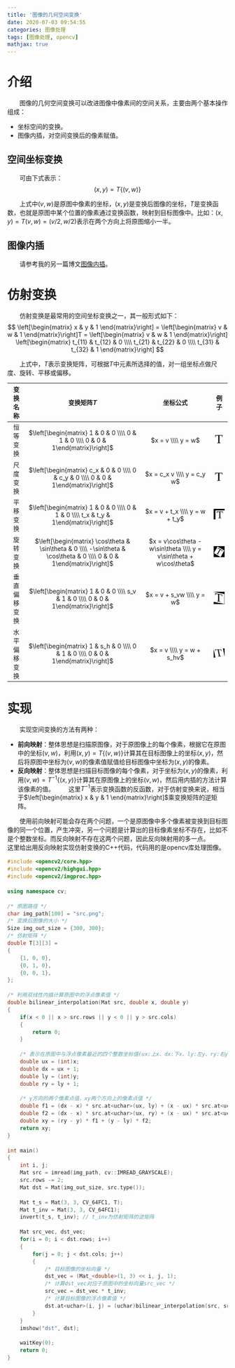 ```yaml
---
title: '图像的几何空间变换'
date: 2020-07-03 09:54:55
categories: 图像处理
tags: [图像处理, opencv]
mathjax: true
---
```


# 介绍
&emsp;&emsp;图像的几何空间变换可以改进图像中像素间的空间关系，主要由两个基本操作组成：
* 坐标空间的变换。
* 图像内插，对空间变换后的像素赋值。

## 空间坐标变换
&emsp;&emsp;可由下式表示：
$$(x, y) = T\{(v, w)\}$$

&emsp;&emsp;上式中$(v, w)$是原图中像素的坐标，$(x, y)$是变换后图像的坐标，$T$是变换函数，也就是原图中某个位置的像素通过变换函数，映射到目标图像中。比如：$(x, y) = T{(v, w)} = (v/2, w/2)$表示在两个方向上将原图缩小一半。

## 图像内插
&emsp;&emsp;请参考我的另一篇博文[图像内插](/image_processing/interpolation/)。

# 仿射变换
&emsp;&emsp;仿射变换是最常用的空间坐标变换之一，其一般形式如下：
$$
\left[\begin{matrix} x & y & 1 \end{matrix}\right] = 
\left[\begin{matrix} v & w & 1 \end{matrix}\right]T = 
\left[\begin{matrix} v & w & 1 \end{matrix}\right]
\left[\begin{matrix}
t_{11} & t_{12} & 0 \\\\
t_{21} & t_{22} & 0 \\\\
t_{31} & t_{32} & 1
\end{matrix}\right]
$$

&emsp;&emsp;上式中，$T$表示变换矩阵，可根据$T$中元素所选择的值，对一组坐标点做尺度、旋转、平移或偏移。

|变换名称|变换矩阵$T$|坐标公式|例子|
|:---:|:---:|:---:|:---:|
| 恒等变换 | $\left[\begin{matrix} 1 & 0 & 0 \\\\ 0 & 1 & 0 \\\\ 0 & 0 & 1\end{matrix}\right]$ | $x = v \\\\ y = w$ | ![](/images/image_processing/space_transformation/affine_t_1.png) |
| 尺度变换 | $\left[\begin{matrix} c_x & 0 & 0 \\\\ 0 & c_y & 0 \\\\ 0 & 0 & 1\end{matrix}\right]$ | $x = c_x v \\\\ y = c_y w$ | ![](/images/image_processing/space_transformation/affine_t_2.png) |
| 平移变换 | $\left[\begin{matrix} 1 & 0 & 0 \\\\ 0 & 1 & 0 \\\\ t_x & t_y & 1\end{matrix}\right]$ | $x = v + t_x \\\\ y = w + t_y$ | ![](/images/image_processing/space_transformation/affine_t_3.png) |
| 旋转变换 | $\left[\begin{matrix} \cos\theta & \sin\theta & 0 \\\\ -\sin\theta & \cos\theta & 0 \\\\ 0 & 0 & 1\end{matrix}\right]$ | $x = v\cos\theta - w\sin\theta \\\\ y = v\sin\theta + w\cos\theta$ | ![](/images/image_processing/space_transformation/affine_t_4.png) |
| 垂直偏移变换 | $\left[\begin{matrix} 1 & 0 & 0 \\\\ s_v & 1 & 0 \\\\ 0 & 0 & 1\end{matrix}\right]$ | $x = v + s_vw \\\\ y = w$ | ![](/images/image_processing/space_transformation/affine_t_5.png) |
| 水平偏移变换 | $\left[\begin{matrix} 1 & s_h & 0 \\\\ 0 & 1 & 0 \\\\ 0 & 0 & 1\end{matrix}\right]$ | $x = v \\\\ y = w + s_hv$ | ![](/images/image_processing/space_transformation/affine_t_6.png) |

# 实现
&emsp;&emsp;实现空间变换的方法有两种：
* **前向映射**：整体思想是扫描原图像，对于原图像上的每个像素，根据它在原图中的坐标$(v, w)$，利用$(x, y) = T\{(v, w)\}$计算其在目标图像上的坐标$(x, y)$，然后将原图中坐标为$(v, w)$的像素值赋值给目标图像中坐标为$(x, y)$的像素。
* **反向映射**：整体思想是扫描目标图像的每个像素，对于坐标为$(x, y)$的像素，利用$(v, w) = T^{-1}\{(x, y)\}$计算其在原图像上的坐标$(v, w)$，然后用内插的方法计算该像素的值。
&emsp;&emsp;这里$T^{-1}$表示变换函数的反函数，对于仿射变换来说，相当于$\left[\begin{matrix} x & y & 1 \end{matrix}\right]$乘变换矩阵的逆矩阵。

&emsp;&emsp;使用前向映射可能会存在两个问题，一个是原图像中多个像素被变换到目标图像的同一个位置，产生冲突，另一个问题是计算出的目标像素坐标不存在，比如不是个整数坐标。而反向映射不存在这两个问题，因此反向映射用的多一点。
&emsp;&emsp;这里给出用反向映射实现仿射变换的C++代码，代码用的是opencv库处理图像。
```cpp
#include <opencv2/core.hpp>
#include <opencv2/highgui.hpp>
#include <opencv2/imgproc.hpp>

using namespace cv;

/* 原图路径 */
char img_path[100] = "src.png";
/* 变换后图像的大小 */
Size img_out_size = {300, 300};
/* 仿射矩阵 */
double T[3][3] = 
{
	{1, 0, 0},
	{0, 1, 0},
	{0, 0, 1},
};

/* 利用双线性内插计算原图中的浮点像素值 */
double bilinear_interpolation(Mat src, double x, double y)
{
	if(x < 0 || x > src.rows || y < 0 || y > src.cols)
	{
		return 0;
	}

	/* 表示在原图中与浮点像素最近的四个整数坐标值(ux:上x、dx:下x、ly:左y、ry:右y) */
	double ux = (int)x;
	double dx = ux + 1;
	double ly = (int)y;
	double ry = ly + 1;

	/* y方向的两个像素点值，xy两个方向上的像素点值 */
	double f1 = (dx - x) * src.at<uchar>(ux, ly) + (x - ux) * src.at<uchar>(dx, ly);
	double f2 = (dx - x) * src.at<uchar>(ux, ry) + (x - ux) * src.at<uchar>(dx, ry);
	double xy = (ry - y) * f1 + (y - ly) * f2;
	return xy;
}

int main()
{
	int i, j;
	Mat src = imread(img_path, cv::IMREAD_GRAYSCALE);
	src.rows -= 2;
	Mat dst = Mat(img_out_size, src.type());

	Mat t_s = Mat(3, 3, CV_64FC1, T);
	Mat t_inv = Mat(3, 3, CV_64FC1);
	invert(t_s, t_inv); // t_inv为仿射矩阵的逆矩阵

	Mat src_vec, dst_vec;
	for(i = 0; i < dst.rows; i++)
	{
		for(j = 0; j < dst.cols; j++)
		{
			/* 目标图像的坐标向量 */
			dst_vec = (Mat_<double>(1, 3) << i, j, 1);
			/* 计算dst_vec对应于原图中的坐标向量src_vec */
			src_vec = dst_vec * t_inv;
			/* 计算目标图像的浮点像素值 */
			dst.at<uchar>(i, j) = (uchar)bilinear_interpolation(src, src_vec.at<double_t>(0, 0), src_vec.at<double_t>(0, 1));
		}
	}
	imshow("dst", dst);

	waitKey(0);
	return 0;
}
```